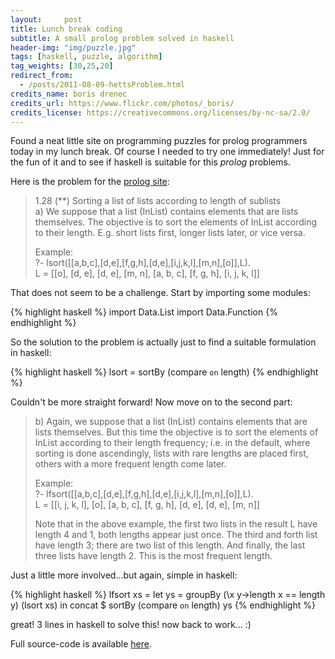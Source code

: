 ```yaml
---
layout:     post
title: Lunch break coding
subtitle: A small prolog problem solved in haskell
header-img: "img/puzzle.jpg"
tags: [haskell, puzzle, algorithm]
tag_weights: [30,25,20]
redirect_from:
  - /posts/2011-08-09-hettsProblem.html
credits_name: boris drenec
credits_url: https://www.flickr.com/photos/_boris/
credits_license: https://creativecommons.org/licenses/by-nc-sa/2.0/
---
```


Found a neat little site on programming puzzles for prolog programmers today in my lunch break. Of course I needed to try one immediately! Just for the fun of it and to see if haskell is suitable for this *prolog* problems.

Here is the problem for the [prolog site](https://sites.google.com/site/prologsite/prolog-problems/1):

> 1.28 (**) Sorting a list of lists according to length of sublists  
> a) We suppose that a list (InList) contains elements that are lists themselves. The objective is to sort the elements of InList according to their length. E.g. short lists first, longer lists later, or vice versa.
> 
> Example:  
> ?- lsort([[a,b,c],[d,e],[f,g,h],[d,e],[i,j,k,l],[m,n],[o]],L).  
> L = [[o], [d, e], [d, e], [m, n], [a, b, c], [f, g, h], [i, j, k, l]]
> 

That does not seem to be a challenge. Start by importing some modules:

{% highlight haskell %}
import Data.List
import Data.Function
{% endhighlight %}

So the solution to the problem is actually just to find a suitable formulation in haskell:

{% highlight haskell %}
lsort = sortBy (compare `on` length)
{% endhighlight %}

Couldn't be more straight forward! Now move on to the second part:

> b) Again, we suppose that a list (InList) contains elements that are lists themselves. But this time the objective is to sort the elements of InList according to their length frequency; i.e. in the default, where sorting is done ascendingly, lists with rare lengths are placed first, others with a more frequent length come later.
> 
> Example:  
> ?- lfsort([[a,b,c],[d,e],[f,g,h],[d,e],[i,j,k,l],[m,n],[o]],L).  
> L = [[i, j, k, l], [o], [a, b, c], [f, g, h], [d, e], [d, e], [m, n]]
> 
> Note that in the above example, the first two lists in the result L have length 4 and 1, both lengths appear just once. The third and forth list have length 3; there are two list of this length. And finally, the last three lists have length 2. This is the most frequent length. 

Just a little more involved...but again, simple in haskell:

{% highlight haskell %}
lfsort xs = let ys = groupBy (\x y->length x == length y) (lsort xs) in
  concat $ sortBy (compare `on` length) ys
{% endhighlight %}

great! 3 lines in haskell to solve this! now back to work... :)

Full source-code is available [here](/code/hettsproblem/hett.hs).
